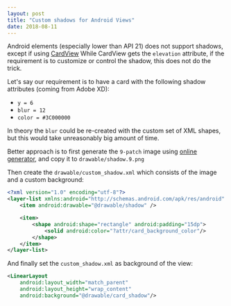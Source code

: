 ```yaml
---
layout: post
title: "Custom shadows for Android Views"
date: 2018-08-11
---
```

Android elements (especially lower than API 21) does not support shadows, except if using [CardView](https://developer.android.com/guide/topics/ui/layout/cardview) While CardView gets the `elevation` attribute, if the requirement is to  customize or control the shadow, this does not do the trick.

Let's say our requirement is to have a card with the following shadow attributes (coming from Adobe XD):
* `y = 6`
* `blur = 12`
* `color = #3C000000`

In theory the `blur` could be re-created with the custom set of XML shapes, but this would take unreasonably big amount of time. 

Better approach is to first generate the `9-patch` image using [online generator](http://inloop.github.io/shadow4android/), and copy it to `drawable/shadow.9.png`

Then create the `drawable/custom_shadow.xml` which consists of the image and a custom background:

```xml
<?xml version="1.0" encoding="utf-8"?>
<layer-list xmlns:android="http://schemas.android.com/apk/res/android" android:shape="rectangle" >
    <item android:drawable="@drawable/shadow" />

    <item>
        <shape android:shape="rectangle" android:padding="15dp">
            <solid android:color="?attr/card_background_color"/>
        </shape>
    </item>
</layer-list>
```

And finally set the `custom_shadow.xml` as background of the view:
```xml
<LinearLayout
    android:layout_width="match_parent"
    android:layout_height="wrap_content"
    android:background="@drawable/card_shadow"/>
```
